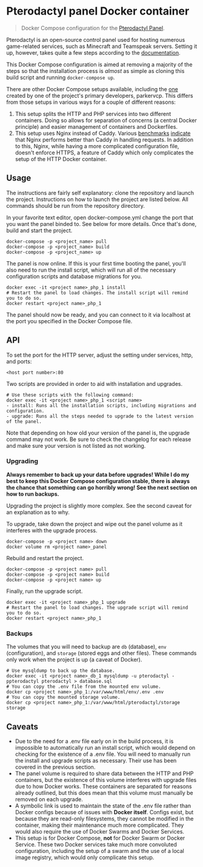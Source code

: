# Pterodactyl panel Docker container
> Docker Compose configuration for the [Pterodactyl Panel](https://github.com/Pterodactyl/Panel).

Pterodactyl is an open-source control panel used for hosting numerous game-related
services, such as Minecraft and Teamspeak servers. Setting it up, however, takes
quite a few steps according to the [documentation](https://docs.pterodactyl.io/docs).

This Docker Compose configuration is aimed at removing a majority of the steps so
that the installation process is *almost* as simple as cloning this build script and
running `docker-compose up`.

There are other Docker Compose setups available, including the [one](https://github.com/parkervcp/pterodactyl-panel-Dockerfile)
created by one of the project's primary developers, parkervcp. This differs from
those setups in various ways for a couple of different reasons:

1. This setup splits the HTTP and PHP services into two different containers. Doing
so allows for separation of concerns (a central Docker principle) and easier management
of containers and Dockerfiles.
2. This setup uses Nginx instead of Caddy. Various [benchmarks](https://community.centminmod.com/threads/caddy-http-2-server-benchmarks.5170/#post-34367)
[indicate](https://hackernoon.com/caddy-a-modern-web-server-vs-nginx-e9e4abc443e)
that Nginx performs better than Caddy in handling requests. In addition to this,
Nginx, while having a more complicated configuration file, doesn't enforce HTTPS,
a feature of Caddy which only complicates the setup of the HTTP Docker container.

## Usage
The instructions are fairly self explanatory: clone the repository and launch the
project. Instructions on how to launch the project are listed below. All commands
should be run from the repository directory.

In your favorite text editor, open docker-compose.yml change the port that you want
the panel binded to. See below for more details. Once that's done, build and start
the project.
```
docker-compose -p <project_name> pull
docker-compose -p <project_name> build
docker-compose -p <project_name> up
```
The panel is now online. If this is your first time booting the panel, you'll also
need to run the install script, which will run all of the necessary configuration
scripts and database migrations for you.
```
docker exec -it <project name>_php_1 install
# Restart the panel to load changes. The install script will remind you to do so.
docker restart <project name>_php_1
```
The panel should now be ready, and you can connect to it via localhost at the port
you specified in the Docker Compose file.

## API
To set the port for the HTTP server, adjust the setting under services, http, and
ports:
```
<host port number>:80
```
Two scripts are provided in order to aid with installation and upgrades.
```
# Use these scripts with the following command:
docker exec -it <project name>_php_1 <script name>
- install: Runs all the installation scripts, including migrations and configuration.
- upgrade: Runs all the steps needed to upgrade to the latest version of the panel.
```
Note that depending on how old your version of the panel is, the upgrade command
may not work. Be sure to check the changelog for each release and make sure your
version is not listed as not working.

### Upgrading
**Always remember to back up your data before upgrades! While I do my best to keep
this Docker Compose configuration stable, there is always the chance that something
can go horribly wrong! See the next section on how to run backups.**

Upgrading the project is slightly more complex. See the second caveat for an explanation
as to why.

To upgrade, take down the project and wipe out the panel volume as it interferes
with the upgrade process.
```
docker-compose -p <project name> down
docker volume rm <project name>_panel
```
Rebuild and restart the project.
```
docker-compose -p <project name> pull
docker-compose -p <project name> build
docker-compose -p <project name> up
```
Finally, run the upgrade script.
```
docker exec -it <project name>_php_1 upgrade
# Restart the panel to load changes. The upgrade script will remind you to do so.
docker restart <project name>_php_1
```

### Backups
The volumes that you will need to backup are `db` (database), `env` (configuration),
and `storage` (stored eggs and other files). These commands only work when the project
is up (a caveat of Docker).
```
# Use mysqldump to back up the database.
docker exec -it <project name>_db_1 mysqldump -u pterodactyl -ppterodactyl pterodactyl > database.sql
# You can copy the .env file from the mounted env volume.
docker cp <project name>_php_1:/var/www/html/env/.env .env
# You can copy the mounted storage volume.
docker cp <project name>_php_1:/var/www/html/pterodactyl/storage storage
```

## Caveats
- Due to the need for a .env file early on in the build process, it is impossible
to automatically run an install script, which would depend on checking for the existence
of a .env file. You will need to manually run the install and upgrade scripts as
necessary. Their use has been covered in the previous section.
- The panel volume is required to share data between the HTTP and PHP containers,
but the existence of this volume interferes with upgrade files due to how Docker
works. These containers are separated for reasons already outlined, but this does
mean that this volume must manually be removed on each upgrade.
- A symbolic link is used to maintain the state of the .env file rather than Docker
configs because of issues with **Docker itself**. Configs exist, but because they
are read-only filesystems, they cannot be modified in the container, making their
maintenance much more complicated. They would also require the use of Docker Swarms
and Docker Services.
- This setup is for Docker Compose, **not** for Docker Swarm or Docker Service. These
two Docker services take much more convoluted configuration, including the setup
of a swarm and the use of a local image registry, which would only complicate this
setup.
